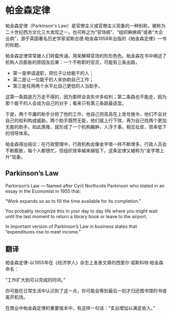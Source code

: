 # 帕金森定律

帕金森定律（Parkinson's Law）是官僚主义或官僚主义现象的一种别称，被称为二十世纪西方文化三大发现之一。也可称之为“官场病”、“组织麻痹病”或者“大企业病”，源于英国著名历史学家诺斯古德·帕金森1958年出版的《帕金森定律》一书的标题。

帕金森定律常常被人们转载传诵，用来解释官场的形形色色。帕金森在书中阐述了机构人员膨胀的原因及后果：一个不称职的官员，可能有三条出路，

* 第一是申请退职，把位子让给能干的人；
* 第二是让一位能干的人来协助自己工作；
* 第三是任用两个水平比自己更低的人当助手。

这第一条路是万万走不得的，因为那样会丧失许多权利；第二条路也不能走，因为那个能干的人会成为自己的对手；看来只有第三条路最适宜。

于是，两个平庸的助手分担了他的工作，他自己则高高在上发号施令，他们不会对自己的权利构成威胁。两个助手既然无能，他们就上行下效，再为自己找两个更加无能的助手。如此类推，就形成了一个机构臃肿，人浮于事，相互扯皮，效率低下的领导体系。

帕金森得出结论：在行政管理中，行政机构会像金字塔一样不断增多，行政人员会不断膨胀，每个人都很忙，但组织效率越来越低下。这条定律又被称为“金字塔上升”现象。

## Parkinson’s Law

Parkinson’s Law — Named after Cyril Northcote Parkinson who stated in an essay in the Economist in 1955 that:

“Work expands so as to fill the time available for its completion.”

You probably recognize this in your day to day life where you might wait until the last moment to return a library book or leave to the airport.

In important version of Parkinson’s Law in business states that “expenditures rise to meet income.”

## 翻译

帕金森定律-以1955年在《经济学人》杂志上发表文章的西里尔·诺斯科特·帕金森命名：

“工作扩大到可以完成的时间。”

你可能在日常生活中认识到了这一点，你可能会等到最后一刻才归还图书馆的书或离开机场。

在商业中帕金森定律的重要版本中，有这样一句话：“支出增加以满足收入。”
